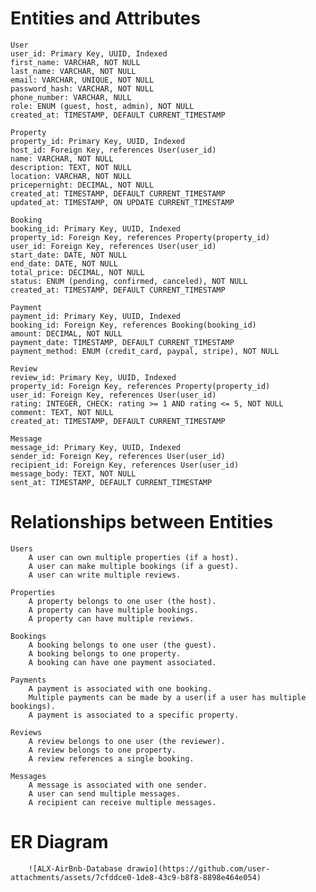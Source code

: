 # Entities and Attributes
    
    User
    user_id: Primary Key, UUID, Indexed
    first_name: VARCHAR, NOT NULL
    last_name: VARCHAR, NOT NULL
    email: VARCHAR, UNIQUE, NOT NULL
    password_hash: VARCHAR, NOT NULL
    phone_number: VARCHAR, NULL
    role: ENUM (guest, host, admin), NOT NULL
    created_at: TIMESTAMP, DEFAULT CURRENT_TIMESTAMP
    
    Property
    property_id: Primary Key, UUID, Indexed
    host_id: Foreign Key, references User(user_id)
    name: VARCHAR, NOT NULL
    description: TEXT, NOT NULL
    location: VARCHAR, NOT NULL
    pricepernight: DECIMAL, NOT NULL
    created_at: TIMESTAMP, DEFAULT CURRENT_TIMESTAMP
    updated_at: TIMESTAMP, ON UPDATE CURRENT_TIMESTAMP
    
    Booking
    booking_id: Primary Key, UUID, Indexed
    property_id: Foreign Key, references Property(property_id)
    user_id: Foreign Key, references User(user_id)
    start_date: DATE, NOT NULL
    end_date: DATE, NOT NULL
    total_price: DECIMAL, NOT NULL
    status: ENUM (pending, confirmed, canceled), NOT NULL
    created_at: TIMESTAMP, DEFAULT CURRENT_TIMESTAMP
    
    Payment
    payment_id: Primary Key, UUID, Indexed
    booking_id: Foreign Key, references Booking(booking_id)
    amount: DECIMAL, NOT NULL
    payment_date: TIMESTAMP, DEFAULT CURRENT_TIMESTAMP
    payment_method: ENUM (credit_card, paypal, stripe), NOT NULL
    
    Review
    review_id: Primary Key, UUID, Indexed
    property_id: Foreign Key, references Property(property_id)
    user_id: Foreign Key, references User(user_id)
    rating: INTEGER, CHECK: rating >= 1 AND rating <= 5, NOT NULL
    comment: TEXT, NOT NULL
    created_at: TIMESTAMP, DEFAULT CURRENT_TIMESTAMP
    
    Message
    message_id: Primary Key, UUID, Indexed
    sender_id: Foreign Key, references User(user_id)
    recipient_id: Foreign Key, references User(user_id)
    message_body: TEXT, NOT NULL
    sent_at: TIMESTAMP, DEFAULT CURRENT_TIMESTAMP


# Relationships between Entities
    Users
        A user can own multiple properties (if a host).
        A user can make multiple bookings (if a guest).
        A user can write multiple reviews.
    
    Properties
        A property belongs to one user (the host).
        A property can have multiple bookings.
        A property can have multiple reviews.
    
    Bookings
        A booking belongs to one user (the guest).
        A booking belongs to one property.
        A booking can have one payment associated.
    
    Payments
        A payment is associated with one booking.
        Multiple payments can be made by a user(if a user has multiple bookings).
        A payment is associated to a specific property.
    
    Reviews
        A review belongs to one user (the reviewer).
        A review belongs to one property.
        A review references a single booking.

    Messages
        A message is associated with one sender.
        A user can send multiple messages.
        A recipient can receive multiple messages.

# ER Diagram

        ![ALX-AirBnb-Database drawio](https://github.com/user-attachments/assets/7cfddce0-1de8-43c9-b8f8-8898e464e054)

